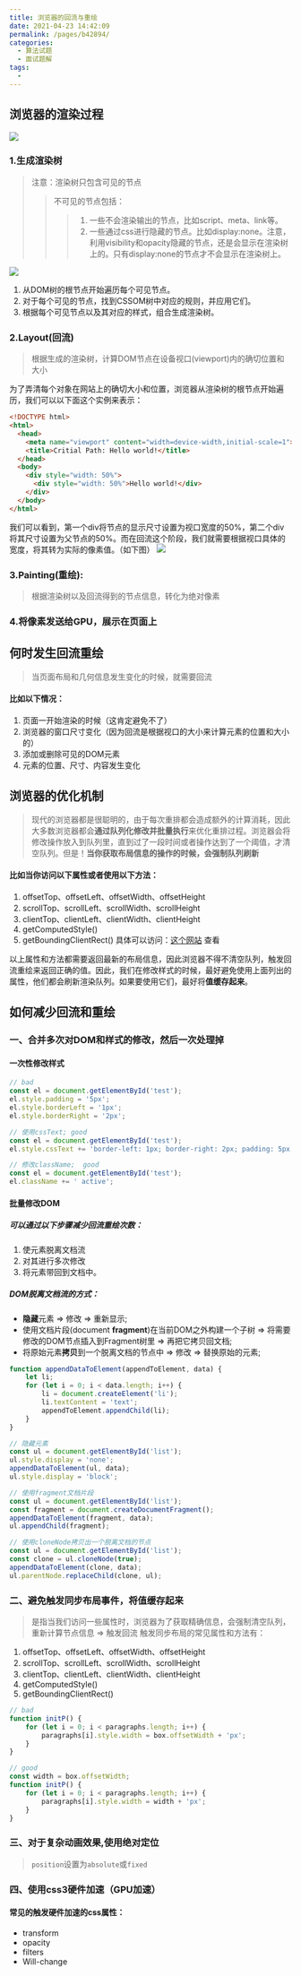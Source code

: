 ```yaml
---
title: 浏览器的回流与重绘
date: 2021-04-23 14:42:09
permalink: /pages/b42894/
categories:
  - 算法试题
  - 面试题解
tags:
  -
---
```


## 浏览器的渲染过程
![](../../.vuepress/public/assets/web/4088852130-5afbe6c95934b_fix732.png)
### 1.生成渲染树
> 注意：渲染树只包含可见的节点
>> 不可见的节点包括：
>>> 1. 一些不会渲染输出的节点，比如script、meta、link等。
>>> 2. 一些通过css进行隐藏的节点。比如display:none。注意，利用visibility和opacity隐藏的节点，还是会显示在渲染树上的。只有display:none的节点才不会显示在渲染树上。

![](../../.vuepress/public/assets/web/4223770356-5abdb235cdd7d_fix732.png)
1. 从DOM树的根节点开始遍历每个可见节点。
2. 对于每个可见的节点，找到CSSOM树中对应的规则，并应用它们。
3. 根据每个可见节点以及其对应的样式，组合生成渲染树。

### 2.Layout(回流)
> 根据生成的渲染树，计算DOM节点在设备视口(viewport)内的确切位置和大小


为了弄清每个对象在网站上的确切大小和位置，浏览器从渲染树的根节点开始遍历，我们可以以下面这个实例来表示：
```html
<!DOCTYPE html>
<html>
  <head>
    <meta name="viewport" content="width=device-width,initial-scale=1">
    <title>Critial Path: Hello world!</title>
  </head>
  <body>
    <div style="width: 50%">
      <div style="width: 50%">Hello world!</div>
    </div>
  </body>
</html>
```

我们可以看到，第一个div将节点的显示尺寸设置为视口宽度的50%，第二个div将其尺寸设置为父节点的50%。而在回流这个阶段，我们就需要根据视口具体的宽度，将其转为实际的像素值。（如下图）
![](../../.vuepress/public/assets/web/1189033455-5aec8b9d3bcb2_fix732.png)

### 3.Painting(重绘):
> 根据渲染树以及回流得到的节点信息，转化为绝对像素

### 4.将像素发送给GPU，展示在页面上


## 何时发生回流重绘
> 当页面布局和几何信息发生变化的时候，就需要回流

#### 比如以下情况：
1. 页面一开始渲染的时候（这肯定避免不了）
2. 浏览器的窗口尺寸变化（因为回流是根据视口的大小来计算元素的位置和大小的）
3. 添加或删除可见的DOM元素
4. 元素的位置、尺寸、内容发生变化


## 浏览器的优化机制
> 现代的浏览器都是很聪明的，由于每次重排都会造成额外的计算消耗，因此大多数浏览器都会**通过队列化修改并批量执行**来优化重排过程。浏览器会将修改操作放入到队列里，直到过了一段时间或者操作达到了一个阈值，才清空队列。但是！**当你获取布局信息的操作的时候，会强制队列刷新**

#### 比如当你访问以下属性或者使用以下方法：
1. offsetTop、offsetLeft、offsetWidth、offsetHeight
2. scrollTop、scrollLeft、scrollWidth、scrollHeight
3. clientTop、clientLeft、clientWidth、clientHeight
4. getComputedStyle()
5. getBoundingClientRect()
具体可以访问：[这个网站](https://gist.github.com/paulirish/5d52fb081b3570c81e3a) 查看

以上属性和方法都需要返回最新的布局信息，因此浏览器不得不清空队列，触发回流重绘来返回正确的值。因此，我们在修改样式的时候，最好避免使用上面列出的属性，他们都会刷新渲染队列。如果要使用它们，最好将**值缓存起来**。


## 如何减少回流和重绘

### 一、合并多次对DOM和样式的修改，然后一次处理掉

#### 一次性修改样式
```js
// bad
const el = document.getElementById('test');
el.style.padding = '5px';
el.style.borderLeft = '1px';
el.style.borderRight = '2px';

// 使用cssText; good
const el = document.getElementById('test');
el.style.cssText += 'border-left: 1px; border-right: 2px; padding: 5px;';

// 修改className;  good
const el = document.getElementById('test');
el.className += ' active';
```


#### 批量修改DOM
##### 可以通过以下步骤减少回流重绘次数：
1. 使元素脱离文档流
2. 对其进行多次修改
3. 将元素带回到文档中。

##### DOM脱离文档流的方式：
+ **隐藏**元素 => 修改 => 重新显示;
+ 使用文档片段(document **fragment**)在当前DOM之外构建一个子树 => 将需要修改的DOM节点插入到Fragment树里 => 再把它拷贝回文档;
+ 将原始元素**拷贝**到一个脱离文档的节点中 => 修改 => 替换原始的元素;

```js
function appendDataToElement(appendToElement, data) {
    let li;
    for (let i = 0; i < data.length; i++) {
        li = document.createElement('li');
        li.textContent = 'text';
        appendToElement.appendChild(li);
    }
}

// 隐藏元素
const ul = document.getElementById('list');
ul.style.display = 'none';
appendDataToElement(ul, data);
ul.style.display = 'block';

// 使用fragment文档片段
const ul = document.getElementById('list');
const fragment = document.createDocumentFragment();
appendDataToElement(fragment, data);
ul.appendChild(fragment);

// 使用cloneNode拷贝出一个脱离文档的节点
const ul = document.getElementById('list');
const clone = ul.cloneNode(true);
appendDataToElement(clone, data);
ul.parentNode.replaceChild(clone, ul);
```


### 二、避免触发同步布局事件，将值缓存起来
> 是指当我们访问一些属性时，浏览器为了获取精确信息，会强制清空队列，重新计算节点信息 => 触发回流
触发同步布局的常见属性和方法有：
1. offsetTop、offsetLeft、offsetWidth、offsetHeight
2. scrollTop、scrollLeft、scrollWidth、scrollHeight
3. clientTop、clientLeft、clientWidth、clientHeight
4. getComputedStyle()
5. getBoundingClientRect()

```js
// bad
function initP() {
    for (let i = 0; i < paragraphs.length; i++) {
        paragraphs[i].style.width = box.offsetWidth + 'px';
    }
}

// good
const width = box.offsetWidth;
function initP() {
    for (let i = 0; i < paragraphs.length; i++) {
        paragraphs[i].style.width = width + 'px';
    }
}
```

### 三、对于复杂动画效果,使用绝对定位
> `position`设置为`absolute`或`fixed`


### 四、使用css3硬件加速（GPU加速）
#### 常见的触发硬件加速的css属性：
+ transform
+ opacity
+ filters
+ Will-change